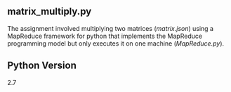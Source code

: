 matrix_multiply.py 
------------------
The assignment involved multiplying two matrices (*matrix.json*) using a MapReduce framework for python that implements the MapReduce programming model but only executes it on one machine (*MapReduce.py*).

Python Version 
--------------
2.7